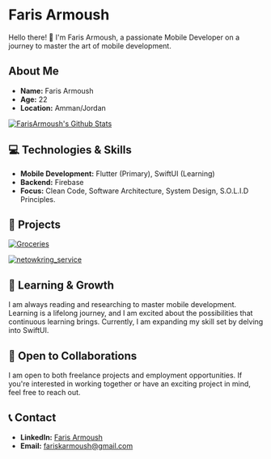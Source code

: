 # Faris Armoush

Hello there! 👋 I'm Faris Armoush, a passionate Mobile Developer on a journey to master the art of mobile development.

## About Me

- **Name:** Faris Armoush
- **Age:** 22
- **Location:** Amman/Jordan

[![FarisArmoush's Github Stats](https://github-readme-stats.vercel.app/api?username=FarisArmoush&count_private=true&show_icons=true)](https://github.com/FarisArmoush)

## 💻 Technologies & Skills

- **Mobile Development:** Flutter (Primary), SwiftUI (Learning)
- **Backend:** Firebase
- **Focus:** Clean Code, Software Architecture, System Design, S.O.L.I.D Principles.

## 🚀 Projects
[![Groceries](https://github-readme-stats.vercel.app/api/pin/?username=FarisArmoush&repo=groceries)](https://github.com/FarisArmoush/groceries)

[![netowkring_service](https://github-readme-stats.vercel.app/api/pin/?username=FarisArmoush&repo=networking_service)](https://github.com/FarisArmoush/networking_service)



## 🌱 Learning & Growth

I am always reading and researching to master mobile development. Learning is a lifelong journey, and I am excited about the possibilities that continuous learning brings. Currently, I am expanding my skill set by delving into SwiftUI.

## 🤝 Open to Collaborations

I am open to both freelance projects and employment opportunities. If you're interested in working together or have an exciting project in mind, feel free to reach out.

## 📞 Contact

- **LinkedIn:** [Faris Armoush](https://www.linkedin.com/in/farisarmoush/)
- **Email:** fariskarmoush@gmail.com

